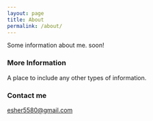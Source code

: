 ```yaml
---
layout: page
title: About
permalink: /about/
---
```


Some information about me. soon!

### More Information

A place to include any other types of information.

### Contact me

[esher5580@gmail.com](mailto:esher5580@gmail.com)